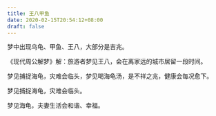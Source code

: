 ```yaml
---
title: 王八甲鱼
date: 2020-02-15T20:54:12+08:00
draft: false
---
```


梦中出现乌龟、甲鱼、王八，大部分是吉兆。

《现代周公解梦》解：旅游者梦见王八，会在离家远的城市居留一段时间。

梦见捕捉海龟，灾难会临头，梦见喝海龟汤，是不祥之兆，健康会每况愈下。

梦见捕捉海龟，灾难会临头。

梦见海龟，夫妻生活会和谐、幸福。

